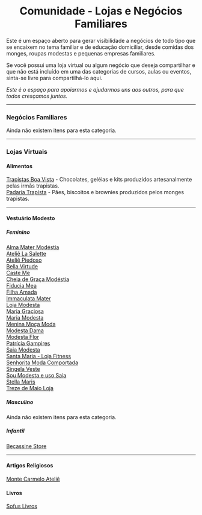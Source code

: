 <h1 align="center">Comunidade - Lojas e Negócios Familiares</h1>

Este é um espaço aberto para gerar visibilidade a negócios de todo tipo que se encaixem no tema familiar e de educação domiciliar, desde comidas dos monges, roupas modestas e pequenas empresas familiares.

Se você possui uma loja virtual ou algum negócio que deseja compartilhar e que não está incluído em uma das categorias de cursos, aulas ou eventos, sinta-se livre para compartilhá-lo aqui.

_Este é o espaço para apoiarmos e ajudarmos uns aos outros, para que todos cresçamos juntos._

---

### Negócios Familiares

Ainda não existem itens para esta categoria.

---

### Lojas Virtuais

#### Alimentos

[Trapistas Boa Vista](https://www.trapistasboavista.com.br/) - Chocolates, geléias e kits produzidos artesanalmente pelas irmãs trapistas.  
[Padaria Trapista](https://www.padariatrapista.com.br/) - Pães, biscoitos e brownies produzidos pelos monges trapistas.

---

#### Vestuário Modesto

##### Feminino

[Alma Mater Modéstia](https://www.almamatermodestia.com.br/)  
[Ateliê La Salette](https://www.atelielasalette.com.br/)  
[Ateliê Piedoso](https://www.ateliepiedoso.com.br/)  
[Bella Virtude](https://bellavirtude.com.br/)  
[Caste Me](https://www.caste.me/)  
[Cheia de Graça Modéstia](http://www.cheiadegracamf.com.br/)  
[Fiducia Mea](https://www.fiduciamea.com.br/)  
[Filha Amada](https://www.filhamada.com/)  
[Immaculata Mater](https://www.immaculatamater.com.br/)  
[Loja Modesta](https://www.lojamodesta.com.br/)  
[Maria Graciosa](https://www.mariagraciosa.com/)  
[Maria Modesta](https://www.mariamodesta.com.br/)  
[Menina Moça Moda](https://www.meninamocamoda.com.br/)  
[Modesta Dama](https://www.modestadama.com.br/)  
[Modesta Flor](https://modestaflorstore.com.br/)  
[Patrícia Gampires](https://www.patriciagampires.com.br/)  
[Saia Modesta](https://www.saiamodesta.com.br/loja/blusas)  
[Santa Maria - Loja Fitness](https://www.santamaria-lojafitness.com.br/)  
[Senhorita Moda Comportada](https://www.senhoritamodacomportada.com/)  
[Singela Veste](https://www.singelaveste.com.br/)  
[Sou Modesta e uso Saia](https://soumodestaeusosaia.com.br/)  
[Stella Maris](https://www.stellamarisloja.com.br/)  
[Treze de Maio Loja](https://trezedemaioloja.lojavirtualnuvem.com.br/)

##### Masculino

Ainda não existem itens para esta categoria.

##### Infantil

[Becassine Store](https://linktr.ee/becassine.store)

---

#### Artigos Religiosos

[Monte Carmelo Ateliê](https://www.montecarmeloatelie.com/loja/)

#### Livros

[Sofus Livros](https://sofuslivros.com.br/)

